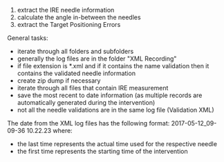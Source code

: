 
1. extract the IRE needle information 
2. calculate the angle in-between the needles
3. extract the Target Positioning Errors

General tasks:
- iterate through all folders and subfolders
- generally the log files are in the folder "XML Recording"
- if file extension is *.xml and if it contains the name validation then it contains the validated needle information
- create zip dump if necessary 
- iterate through all files that contain IRE measurement
- save the most recent to date information (as multiple records are automatically generated during the intervention)
- not all the needle validations are in the same log file (Validation XML)
 
The date from the XML log files has the following format:
2017-05-12_09-09-36 10.22.23
where:
- the last time represents the actual time used for the respective needle
- the first time represents the starting time of the intervention

